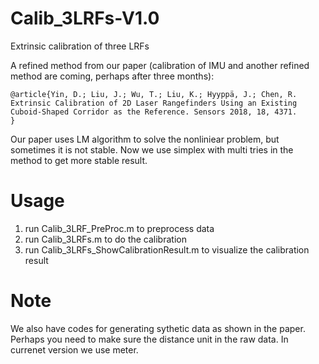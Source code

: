 # Calib_3LRFs-V1.0
Extrinsic calibration of three LRFs

A refined method from our paper (calibration of IMU and another refined method are coming, perhaps after three months):
```
@article{Yin, D.; Liu, J.; Wu, T.; Liu, K.; Hyyppä, J.; Chen, R. Extrinsic Calibration of 2D Laser Rangefinders Using an Existing Cuboid-Shaped Corridor as the Reference. Sensors 2018, 18, 4371.
}
```

Our paper uses LM algorithm to solve the nonliniear problem, but sometimes it is not stable.
Now we use simplex with multi tries in the method to get more stable result.

# Usage
1. run Calib_3LRF_PreProc.m to preprocess data
2. run Calib_3LRFs.m to do the calibration
3. run Calib_3LRFs_ShowCalibrationResult.m to visualize the calibration result

# Note
We also have codes for generating sythetic data as shown in the paper.
Perhaps you need to make sure the distance unit in the raw data. In currenet version we use meter.
